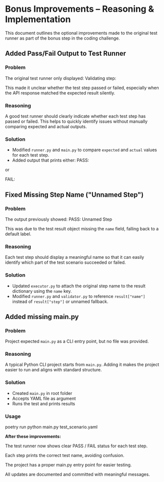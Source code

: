#  Bonus Improvements – Reasoning & Implementation

This document outlines the optional improvements made to the original test runner as part of the bonus step in the coding challenge.


## Added Pass/Fail Output to Test Runner

###  Problem

The original test runner only displayed:
Validating step: <step name>

This made it unclear whether the test step passed or failed, especially when the API response matched the expected result silently.

###  Reasoning

A good test runner should clearly indicate whether each test step has passed or failed. This helps to quickly identify issues without manually comparing expected and actual outputs.

###  Solution

- Modified `runner.py` and `main.py` to compare `expected` and `actual` values for each test step.
- Added output that prints either:
PASS: <Step Name>

or

FAIL: <Step Name>

##  Fixed Missing Step Name ("Unnamed Step")

###  Problem

The output previously showed:
PASS: Unnamed Step

This was due to the test result object missing the `name` field, falling back to a default label.

###  Reasoning

Each test step should display a meaningful name so that it can easily identify which part of the test scenario succeeded or failed.

###  Solution

- Updated `executor.py` to attach the original step name to the result dictionary using the `name` key.
- Modified `runner.py` and `validator.py` to reference `result["name"]` instead of `result["step"]` or unnamed fallback.

## Added missing main.py

###  Problem

Project expected `main.py` as a CLI entry point, but no file was provided.

###  Reasoning

A typical Python CLI project starts from `main.py`. Adding it makes the project easier to run and aligns with standard structure.

###  Solution
- Created `main.py` in root folder
- Accepts YAML file as argument
- Runs the test and prints results

###  Usage

poetry run python main.py test_scenario.yaml

**After these improvements:**

  The test runner now shows clear PASS / FAIL status for each test step.

  Each step prints the correct test name, avoiding confusion.

  The project has a proper main.py entry point for easier testing.

  All updates are documented and committed with meaningful messages.